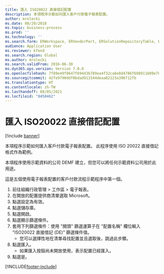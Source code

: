 ```yaml
---
title: 匯入 ISO20022 直接借記配置
description: 本項程序示範如何匯入客戶付款電子報表配置。
author: mrolecki
ms.date: 08/29/2018
ms.topic: business-process
ms.prod: ''
ms.technology: ''
ms.search.form: ERWorkspace, ERVendorPart, ERSolutionRepositoryTable, ERSolutionImport
audience: Application User
ms.reviewer: kfend
ms.search.region: Global
ms.author: mrolecki
ms.search.validFrom: 2016-06-30
ms.dyn365.ops.version: Version 7.0.0
ms.openlocfilehash: 7f89e49f8647f69443b789ea4f32ca6e8d4786f698911609e78e6d6a9ade11ca
ms.sourcegitcommit: 42fe9790ddf0bdad911544deaa82123a396712fb
ms.translationtype: HT
ms.contentlocale: zh-TW
ms.lasthandoff: 08/05/2021
ms.locfileid: "8450462"
---
```

# <a name="import-iso20022-direct-debit-configuration"></a>匯入 ISO20022 直接借記配置

[!include [banner](../../includes/banner.md)]

本項程序示範如何匯入客戶付款電子報表配置。 此程序使用 ISO 20022 直接借記格式作為範例。 



本項程序使用示範資料的公司 DEMF 建立，但您可以將任何示範資料公司用於此用途。



這是五個使用電子報表配置的客戶付款流程示範程序中第一個。

1. 前往組織行政管理 > 工作區 > 電子報表。
2. 在開放的配置提供商清單選取 Microsoft。
3. 點選設定為有效。
4. 點選儲存庫。
5. 點選開啟。
6. 點選顯示篩選條件。
7. 套用下列篩選條件：使用 "開頭" 篩選運算子在 "配置名稱" 欄位輸入 "ISO20022 直接借記 (DE)" 篩選條件值。
    * 您可以選擇性地在清單尋找配置並且選取後，跳過此步驟。  
8. 點選匯入。
    * 如果匯入按鈕尚未開放使用，表示配置已經匯入。  
9. 點選是。



[!INCLUDE[footer-include](../../../includes/footer-banner.md)]